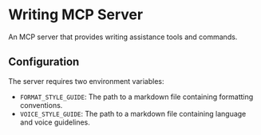 # Writing MCP Server

An MCP server that provides writing assistance tools and commands.

## Configuration

The server requires two environment variables:

- `FORMAT_STYLE_GUIDE`: The path to a markdown file containing formatting conventions.
- `VOICE_STYLE_GUIDE`: The path to a markdown file containing language and voice guidelines.
